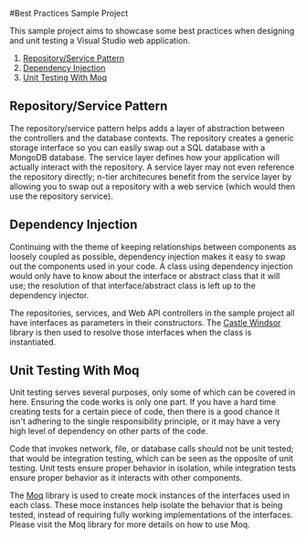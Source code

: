 #Best Practices Sample Project

This sample project aims to showcase some best practices when designing and unit testing a Visual Studio web application.

1. [Repository/Service Pattern](#repositoryServicePattern)
2. [Dependency Injection](#dependencyInjection)
3. [Unit Testing With Moq](#unitTestingWithMoq)

## <a name="repositoryServicePattern"></a>Repository/Service Pattern

The repository/service pattern helps adds a layer of abstraction between the controllers and the database contexts. The repository creates a generic storage interface so you can easily swap out a SQL database with a MongoDB database. The service layer defines how your application will actually interact with the repository. A service layer may not even reference the repository directly; n-tier architecures benefit from the service layer by allowing you to swap out a repository with a web service (which would then use the repository service).

## <a name="dependencyInjection"></a>Dependency Injection

Continuing with the theme of keeping relationships between components as loosely coupled as possible, dependency injection makes it easy to swap out the components used in your code. A class using dependency injection would only have to know about the interface or abstract class that it will use; the resolution of that interface/abstract class is left up to the dependency injector. 

The repositories, services, and Web API controllers in the sample project all have interfaces as parameters in their constructors. The [Castle Windsor](https://github.com/castleproject/Windsor) library is then used to resolve those interfaces when the class is instantiated. 

## <a name="unitTestingWithMoq"></a>Unit Testing With Moq

Unit testing serves several purposes, only some of which can be covered in here. Ensuring the code works is only one part. If you have a hard time creating tests for a certain piece of code, then there is a good chance it isn't adhering to the single responsibility principle, or it may have a very high level of dependency on other parts of the code. 

Code that invokes network, file, or database calls should not be unit tested; that would be integration testing, which can be seen as the opposite of unit testing. Unit tests ensure proper behavior in isolation, while integration tests ensure proper behavior as it interacts with other components.

The [Moq](https://github.com/Moq/moq) library is used to create mock instances of the interfaces used in each class. These moce instances help isolate the behavior that is being tested, instead of requiring fully working implementations of the interfaces. Please visit the Moq library for more details on how to use Moq.